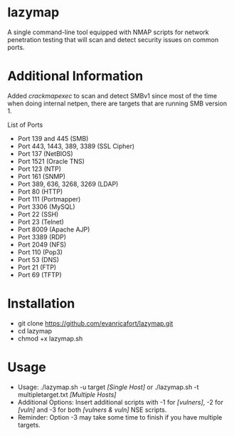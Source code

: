 # lazymap

A single command-line tool equipped with NMAP scripts for network penetration testing that will scan and detect security issues on common ports.

# Additional Information

Added _crackmapexec_ to scan and detect SMBv1 since most of the time when doing internal netpen, there are targets that are running SMB version 1.

List of Ports
- Port 139 and 445 (SMB)
- Port 443, 1443, 389, 3389 (SSL Cipher)
- Port 137 (NetBIOS)
- Port 1521 (Oracle TNS)
- Port 123 (NTP)
- Port 161 (SNMP)
- Port 389, 636, 3268, 3269 (LDAP)
- Port 80 (HTTP)
- Port 111 (Portmapper)
- Port 3306 (MySQL)
- Port 22 (SSH)
- Port 23 (Telnet)
- Port 8009 (Apache AJP)
- Port 3389 (RDP)
- Port 2049 (NFS)
- Port 110 (Pop3)
- Port 53 (DNS)
- Port 21 (FTP)
- Port 69 (TFTP)
  
# Installation

- git clone https://github.com/evanricafort/lazymap.git
- cd lazymap
- chmod +x lazymap.sh

# Usage

- Usage: ./lazymap.sh -u target _[Single Host]_ or ./lazymap.sh -t multipletarget.txt _[Multiple Hosts]_
- Additional Options: Insert additional scripts with -1 for _[vulners]_, -2 for _[vuln]_ and -3 for both _[vulners & vuln]_ NSE scripts.
- Reminder: Option -3 may take some time to finish if you have multiple targets.
